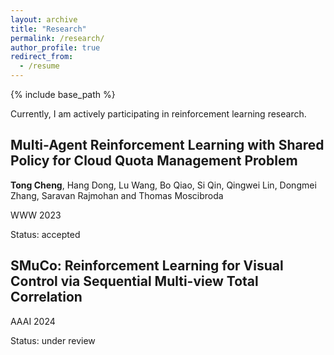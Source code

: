 ```yaml
---
layout: archive
title: "Research"
permalink: /research/
author_profile: true
redirect_from:
  - /resume
---
```


{% include base_path %}

Currently, I am actively participating in reinforcement learning research.

## Multi-Agent Reinforcement Learning with Shared Policy for Cloud Quota Management Problem
**Tong Cheng**, Hang Dong, Lu Wang, Bo Qiao, Si Qin, Qingwei Lin, Dongmei Zhang, Saravan Rajmohan and Thomas Moscibroda

WWW 2023

Status: accepted 

## SMuCo: Reinforcement Learning for Visual Control via Sequential Multi-view Total Correlation

AAAI 2024

Status: under review




